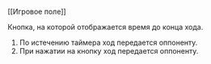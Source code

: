 [[Игровое поле]]

Кнопка, на которой отображается время до конца хода.
1. По истечению таймера ход передается оппоненту.
2. При нажатии на кнопку ход передается оппоненту.
